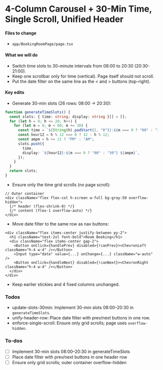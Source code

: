 <!-- eae3c048-d6c4-4186-b3f3-4c73498def3e e7d8c7c2-a9ff-4144-9820-95305ddc01eb -->
# 4-Column Carousel + 30-Min Time, Single Scroll, Unified Header

#### Files to change
- `app/BookingRoomPage/page.tsx`

#### What we will do
- Switch time slots to 30-minute intervals from 08:00 to 20:30 (20:30-21:00).
- Keep one scrollbar only for time (vertical). Page itself should not scroll.
- Put the date filter on the same line as the < and > buttons (top-right).

#### Key edits
- Generate 30-min slots (26 rows: 08:00 → 20:30):
```ts
function generateTimeSlots() {
  const slots: { time: string; display: string }[] = [];
  for (let h = 8; h <= 20; h++) {
    for (let m = 0; m < 60; m += 30) {
      const time = `${String(h).padStart(2, "0")}:${m === 0 ? "00" : "30"}`;
      const hour12 = h % 12 === 0 ? 12 : h % 12;
      const ampm = h >= 12 ? "PM" : "AM";
      slots.push({
        time,
        display: `${hour12}:${m === 0 ? "00" : "30"} ${ampm}`,
      });
    }
  }
  return slots;
}
```

- Ensure only the time grid scrolls (no page scroll):
```tsx
// Outer container
<div className="flex flex-col h-screen w-full bg-gray-50 overflow-hidden">
  {/* header (flex-shrink-0) */}
  {/* content (flex-1 overflow-auto) */}
</div>
```

- Move date filter to the same row as nav buttons:
```tsx
<div className="flex items-center justify-between py-2">
  <h1 className="text-2xl font-bold">Room Booking</h1>
  <div className="flex items-center gap-2">
    <Button onClick={handlePrev} disabled={!canPrev}><ChevronLeft className="h-4 w-4" /></Button>
    <Input type="date" value={...} onChange={...} className="w-auto" />
    <Button onClick={handleNext} disabled={!canNext}><ChevronRight className="h-4 w-4" /></Button>
  </div>
</div>
```

- Keep earlier stickies and 4 fixed columns unchanged.

### Todos
- update-slots-30min: Implement 30-min slots 08:00–20:30 in `generateTimeSlots`.
- unify-header-row: Place date filter with prev/next buttons in one row.
- enforce-single-scroll: Ensure only grid scrolls; page uses `overflow-hidden`.


### To-dos

- [ ] Implement 30-min slots 08:00–20:30 in generateTimeSlots
- [ ] Place date filter with prev/next buttons in one header row
- [ ] Ensure only grid scrolls; outer container overflow-hidden